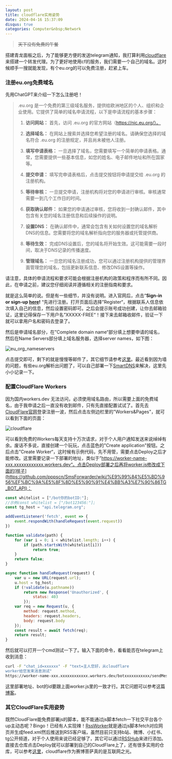 ```yaml
---
layout: post
title: cloudflare实用姿势
date: 2024-04-16 15:37:09
disqus: true
categories: Computer&nbsp;Network
---
```





>~~天下没有免费的午餐~~



搭建青龙面板之后，为了能够更方便的发送telegram通知，我打算利用[cloudflare](https://www.cloudflare.com)来搭建一个转发代理。为了更好地使用cf的服务，我们需要一个自己的域名。这时候顺手一搜就能发现，有个eu.org的可以免费注册，赶紧上车。



### 注册eu.org免费域名

先用ChatGPT来介绍一下怎么注册吧！

> .eu.org 
是一个免费的第三级域名服务，提供给欧洲地区的个人、组织和企业使用。它提供了简单的域名申请流程，以下是申请流程的基本步骤：
>
> 1. **访问网站：** 首先，访问 .eu.org 的官方网站（https://nic.eu.org/）。
>
> 2. **选择域名：** 
在网站上搜索并选择您希望注册的域名。请确保您选择的域名符合 .eu.org 
的注册规定，并且尚未被他人注册。
>
> 3. **填写申请表格：** 
一旦选择了域名，您需要填写一个简单的申请表格。通常，您需要提供一些基本信息，如您的姓名、电子邮件地址和所在国家等。
>
> 4. **提交申请：** 填写完申请表格后，点击提交按钮将申请提交给 .eu.org 
的注册机构。
>
> 5. **等待审核：** 
一旦提交申请，注册机构将对您的申请进行审核。审核通常需要一到几个工作日的时间。
>
> 6. **获取确认邮件：** 
如果您的申请通过审核，您将收到一封确认邮件，其中包含有关您的域名注册信息和后续操作的说明。
>
> 7. **设置DNS：** 
在确认邮件中，通常会包含有关如何设置您的域名解析DNS的信息。您需要将您的域名解析指向您的服务器或托管提供商。
>
> 8. **等待生效：** 
完成DNS设置后，您的域名将开始生效。这可能需要一段时间，取决于DNS记录的传播速度。
>
> 9. **管理域名：** 
一旦您的域名注册成功，您可以通过注册机构提供的管理界面管理您的域名，包括更新联系信息、修改DNS设置等操作。
>
> 
请注意，具体的申请流程和要求可能会根据注册机构的政策和程序而有所不同。因此，在申请之前，建议您仔细阅读并遵循相关的注册指南和要求。

就是这么简单的说。但是有一些细节，并没有说明。进入官网后，点击“**Sign-in 
or sign-up [here](https://nic.eu.org/arf/)!** 
“先进行注册。打开页面后选择”Register“，根据联系人信息依次填入自己的信息，然后设置密码即可。之后会提示账号成功创建，让你去邮箱验证，这里记得保存一下用户名”XXXXX-FREE“！接下来去邮箱收邮件，验证一下就可以拿用户名和密码去登录了。

然后是申请域名部分，在”Complete domain 
name“部分填上想要申请的域名，然后在Name 
Servers部分填上域名服务器，选择server names，如下图：

![eu_org_nameservers](../../../../assets/images/eu_org_nameservers.jpg)

点击提交即可，剩下的就是慢慢等邮件了，其它细节请参考[这里](https://wp.gxnas.com/12752.html)。最近看到因为墙的问题，有些eu.org解析出问题了，可以自己部署一下[SmartDNS](https://pymumu.github.io/smartdns/)来解决，这里先小小记录一下。



### 配置CloudFlare Workers

因为国内workers.dev 
无法访问，必须使用域名路由，所以需要上面的免费域名，由于我申请之后一直没有收到邮件，只有先直接配置试试了。首先去[CloudFlare官网](https://www.cloudflare.com)登录注册一波，然后点击左侧边栏里的"Workers&Pages"，就可以看到下面的页面：

![cloudflare](../../../../assets/images/cloudflare_dash.jpg)

可以看到免费的Workers每天支持十万次请求，对于个人用户通知发送来说绰绰有余。废话不多说，直接创建一个玩玩，点击蓝色的"Create 
application"按钮。之后点击”Create 
Worker“，这时候有示例代码，先不用管，需要点击Deploy之后才能修改。这里需要记录一下部署的地址，类似于”https://worker-name-xxx.xxxxxxxxxxxx.workers.dev“。点击Deploy部署之后再将worker.js修改成下面的[样子](https://github.com/pppscn/SmsForwarder/wiki/%E9%99%84%E5%BD%956%EF%BC%9A%E5%8F%8D%E5%90%91%E4%BB%A3%E7%90%86TG_BOT_API)：

```js
const whitelist = ["/bot你的botID:"];
//示例const whitelist = ["/bot123456:"];
const tg_host = "api.telegram.org";

addEventListener('fetch', event => {
    event.respondWith(handleRequest(event.request))
})

function validate(path) {
    for (var i = 0; i < whitelist.length; i++) {
        if (path.startsWith(whitelist[i]))
            return true;
    }
    return false;
}

async function handleRequest(request) {
    var u = new URL(request.url);
    u.host = tg_host;
    if (!validate(u.pathname))
        return new Response('Unauthorized', {
            status: 403
        });
    var req = new Request(u, {
        method: request.method,
        headers: request.headers,
        body: request.body
    });
    const result = await fetch(req);
    return result;
}
```

然后就可以打开一个cmd测试一下了。输入下面的命令，看看能否在telegram上收到消息：

```bash
curl -F "chat_id=xxxxxx" -F "text=主人您好，从cloudflare 
worker给您发来消息测试" 
https://worker-name-xxx.xxxxxxxxxxxx.workers.dev/botxxxxxxxxxxx/sendMessage
```

这里部署地址、bot的id要跟上面worker.js里的一致才行。其它问题可以参考这篇[博客](https://anerg.com/2022/07/25/reverse-proxy-telegram-bot-api-using-cloudflare-worker.html)。



### 其它CloudFlare实用姿势

既然CloudFlare能免费部署js的脚本，能不能通过js脚本fetch一下社交平台各个up主动态呢？Bingo！已经有人实现辣！[RssWorker](https://github.com/yllhwa/RSSWorker)就是通过js脚本fetch对应网页并生成feed.xml然后推送到RSS客户端，虽然目前只支持b站、微博、小红书、tg公开频道，对于个人使用来说已经足够了，其它可以通过[RSSHub](https://docs.rsshub.app/zh/)来进行添加。直接去仓库点击Deploy就可以部署到自己的CloudFlare上了，还有很多实用的仓库，可以参考[这里](https://github.com/zhuima/awesome-cloudflare)，cloudflare作为赛博菩萨真的是互联网之光。
